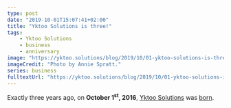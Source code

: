 ```yaml
---
type: post
date: "2019-10-01T15:07:41+02:00"
title: "Yktoo Solutions is three!"
tags:
    - Yktoo Solutions
    - business
    - anniversary
image: "https://yktoo.solutions/blog/2019/10/01-yktoo-solutions-is-three/ys-three-years.jpg"
imageCredit: "Photo by Annie Spratt."
series: business
fulltextUrl: "https://yktoo.solutions/blog/2019/10/01-yktoo-solutions-is-three/"
---
```


Exactly three years ago, on **October 1<sup>st</sup>, 2016**, [Yktoo Solutions](https://yktoo.solutions/) was [born](0311).

<!--more-->
